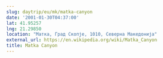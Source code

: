 ```yaml
---
slug: daytrip/eu/mk/matka-canyon
date: '2001-01-30T04:37:00'
lat: 41.95257
lng: 21.29850
location: "Матка, Град Скопје, 1010, Северна Македонија"
external_url: https://en.wikipedia.org/wiki/Matka_Canyon
title: Matka Canyon
---
```



